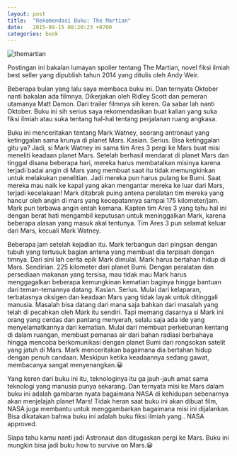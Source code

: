 ```yaml
---
layout: post
title:  "Rekomendasi Buku: The Martian"
date:   2015-09-15 08:20:23 +0700
categories: book
---
```

![themartian](https://res.cloudinary.com/smd/image/upload/v1644118046/81xqqypf-yl-_sl1500__ussjcc.jpg)

Postingan ini bakalan lumayan spoiler tentang The Martian, novel fiksi ilmiah best seller yang dipublish tahun 2014 yang ditulis oleh Andy Weir.

Beberapa bulan yang lalu saya membaca buku ini. Dan ternyata Oktober nanti bakalan ada filmnya. Dikerjakan oleh Ridley Scott dan pemeran utamanya Matt Damon. Dari trailer filmnya sih keren. Ga sabar lah nanti Oktober. Buku ini sih serius saya rekomendasikan buat kalian yang suka fiksi ilmiah atau suka tentang hal-hal tentang perjalanan ruang angkasa.

Buku ini menceritakan tentang Mark Watney, seorang antronaut yang ketinggalan sama krunya di planet Mars. Kasian. Serius. Bisa ketinggalan gitu ya? Jadi, si Mark Watney ini sama tim Ares 3 pergi ke Mars buat misi meneliti keadaan planet Mars. Setelah berhasil mendarat di planet Mars dan tinggal disana beberapa hari, mereka harus membatalkan misinya karena terjadi badai angin di Mars yang membuat saat itu tidak memungkinkan untuk melakukan penelitian. Jadi mereka pun harus pulang ke Bumi. Saat mereka mau naik ke kapal yang akan mengantar mereka ke luar dari Mars, terjadi kecelakaan! Mark ditabrak puing antena peralatan tim mereka yang hancur oleh angin di mars yang kecepatannya sampai 175 kilometer/jam. Mark pun terbawa angin entah kemana. Kapten tim Ares 3 yang tahu hal ini dengan berat hati mengambil keputusan untuk meninggalkan Mark, karena beberapa alasan yang masuk akal tentunya. Tim Ares 3 pun selamat keluar dari Mars, kecuali Mark Watney.

Beberapa jam setelah kejadian itu. Mark terbangun dari pingsan dengan tubuh yang tertusuk bagian antena yang membuat dia terpisah dengan timnya. Dari sini lah cerita epik Mark dimulai. Mark harus bertahan hidup di Mars. Sendirian. 225 kilometer dari planet Bumi. Dengan peralatan dan persediaan makanan yang tersisa, mau tidak mau Mark harus menggagalkan beberapa kemungkinan kematian baginya hingga bantuan dari teman-temannya datang. Kasian. Serius. Mulai dari kelaparan, terbatasnya oksigen dan keadaan Mars yang tidak layak untuk ditinggali manusia. Masalah bisa datang dari mana saja bahkan dari masalah yang telah di pecahkan oleh Mark itu sendiri. Tapi memang dasarnya si Mark ini orang yang cerdas dan pantang menyerah, selalu saja ada ide yang menyelamatkannya dari kematian. Mulai dari membuat perkebunan kentang di dalam ruangan, membuat pemanas air dari bahan radiasi berbahaya hingga mencoba berkomunikasi dengan planet Bumi dari rongsokan satelit yang jatuh di Mars. Mark menceritakan bagaimana dia bertahan hidup dengan penuh candaan. Meskipun ketika keadaannya sedang gawat, membacanya sangat menyenangkan.😀

Yang keren dari buku ini itu, teknologinya itu ga jauh-jauh amat sama teknologi yang manusia punya sekarang. Dan ternyata misi ke Mars dalam buku ini adalah gambaran nyata bagaimana NASA di kehidupan sebenarnya akan menjelajah planet Mars! Tidak heran saat buku ini akan dibuat film, NASA juga membantu untuk menggambarkan bagaimana misi ini dijalankan. Bisa dikatakan bahwa buku ini adalah buku fiksi ilmiah yang.. NASA approved.

Siapa tahu kamu nanti jadi Astronaut dan ditugaskan pergi ke Mars. Buku ini mungkin bisa jadi buku how to survive on Mars.😀
